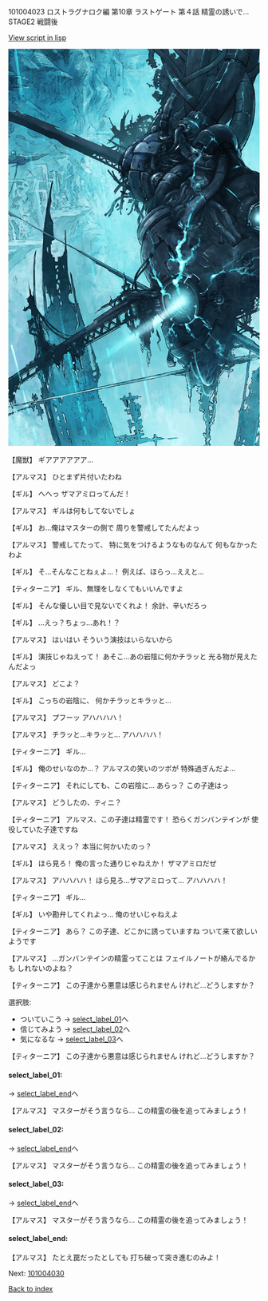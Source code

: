 101004023 ロストラグナロク編 第10章 ラストゲート 第４話 精霊の誘いで… STAGE2 戦闘後

[View script in lisp](../scripts/101004023.txt)

![underground_world_3.png](../images/backgrounds/underground_world_3.png)

【魔獣】
ギアアアアアア…

【アルマス】
ひとまず片付いたわね

【ギル】
へへっ
ザマアミロってんだ！

【アルマス】
ギルは何もしてないでしょ

【ギル】
お…俺はマスターの側で
周りを警戒してたんだよっ

【アルマス】
警戒してたって、
特に気をつけるようなものなんて
何もなかったわよ

【ギル】
そ…そんなことねぇよ…！
例えば、ほらっ…ええと…

【ティターニア】
ギル、無理をしなくてもいいんですよ

【ギル】
そんな優しい目で見ないでくれよ！
余計、辛いだろっ

【ギル】
…えっ？ちょっ…あれ！？

【アルマス】
はいはい
そういう演技はいらないから

【ギル】
演技じゃねえって！
あそこ…あの岩陰に何かチラッと
光る物が見えたんだよっ

【アルマス】
どこよ？

【ギル】
こっちの岩陰に、
何かチラッとキラッと…

【アルマス】
プフーッ
アハハハハ！

【アルマス】
チラッと…キラッと…
アハハハハ！

【ティターニア】
ギル…

【ギル】
俺のせいなのか…？
アルマスの笑いのツボが
特殊過ぎんだよ…

【ティターニア】
それにしても、この岩陰に…
あらっ？
この子達はっ

【アルマス】
どうしたの、ティニ？

【ティターニア】
アルマス、この子達は精霊です！
恐らくガンバンテインが
使役していた子達ですね

【アルマス】
ええっ？
本当に何かいたのっ？

【ギル】
ほら見ろ！
俺の言った通りじゃねえか！
ザマアミロだぜ

【アルマス】
アハハハハ！
ほら見ろ…ザマアミロって…
アハハハハ！

【ティターニア】
ギル…

【ギル】
いや勘弁してくれよっ…
俺のせいじゃねえよ

【ティターニア】
あら？
この子達、どこかに誘っていますね
ついて来て欲しいようです

【アルマス】
…ガンバンテインの精霊ってことは
フェイルノートが絡んでるかも
しれないのよね？

【ティターニア】
この子達から悪意は感じられません
けれど…どうしますか？

選択肢:
- ついていこう → [select_label_01](#select_label_01)へ
- 信じてみよう → [select_label_02](#select_label_02)へ
- 気になるな → [select_label_03](#select_label_03)へ


【ティターニア】
この子達から悪意は感じられません
けれど…どうしますか？

#### select_label_01:
 → [select_label_end](#select_label_end)へ

【アルマス】
マスターがそう言うなら…
この精霊の後を追ってみましょう！

#### select_label_02:
 → [select_label_end](#select_label_end)へ

【アルマス】
マスターがそう言うなら…
この精霊の後を追ってみましょう！

#### select_label_03:
 → [select_label_end](#select_label_end)へ

【アルマス】
マスターがそう言うなら…
この精霊の後を追ってみましょう！

#### select_label_end:

【アルマス】
たとえ罠だったとしても
打ち破って突き進むのみよ！

Next: [101004030](101004030.md)

[Back to index](index.md)
